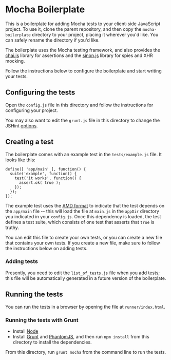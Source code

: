 # Mocha Boilerplate

This is a boilerplate for adding Mocha tests to your client-side JavaScript project. To use it, clone the parent repository, and then copy the `mocha-boilerplate` directory to your project, placing it wherever you'd like. You can safely rename the directory if you'd like.

The boilerplate uses the Mocha testing framework, and also provides the [chai.js](http://chaijs.com/) library for assertions and the [sinon.js](http://sinonjs.org/) library for spies and XHR mocking.

Follow the instructions below to configure the boilerplate and start writing your tests.

## Configuring the tests

Open the `config.js` file in this directory and follow the instructions for configuring your project.

You may also want to edit the `grunt.js` file in this directory to change the JSHint [options](http://www.jshint.com/docs/).

## Creating a test

The boilerplate comes with an example test in the `tests/example.js` file. It looks like this:

    define([ 'app/main' ], function() {
      suite('example', function() {
        test('it works', function() {
          assert.ok( true );
        });
      });
    });

The example test uses the [AMD format](http://requirejs.org/docs/whyamd.html#amd) to indicate that the test depends on the `app/main` file -- this will load the file at `main.js` in the `appDir` directory you indicated in your `config.js`. Once this dependency is loaded, the test defines a test suite, which consists of one test that asserts that `true` is truthy.

You can edit this file to create your own tests, or you can create a new file that contains your own tests. If you create a new file, make sure to follow the instructions below on adding tests.

### Adding tests

Presently, you need to edit the `list_of_tests.js` file when you add tests; this file will be automatically generated in a future version of the boilerplate.

## Running the tests

You can run the tests in a browser by opening the file at `runner/index.html`.

### Running the tests with Grunt

- Install [Node](http://nodejs.org)
- Install [Grunt](http://gruntjs.com) and [PhantomJS](http://phantomjs.org/download.html), and then run `npm install` from this directory to install the dependencies.

From this directory, run `grunt mocha` from the command line to run the tests.